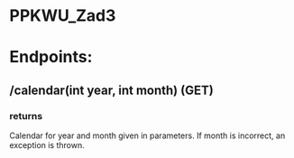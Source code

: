 # PPKWU_Zad3

# Endpoints:

## /calendar(int year, int month) (GET)

### returns
Calendar for year and month given in parameters. If month is incorrect, an exception is thrown.
